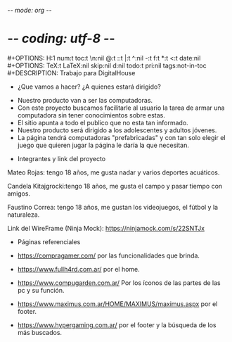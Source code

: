  -*- mode: org -*-
# -*- coding: utf-8 -*-
#+OPTIONS:   H:1 num:t toc:t \n:nil @:t ::t |:t ^:nil -:t f:t *:t <:t date:nil
#+OPTIONS:   TeX:t LaTeX:nil skip:nil d:nil todo:t pri:nil tags:not-in-toc
#+DESCRIPTION: Trabajo para DigitalHouse










* ¿Que vamos a hacer? ¿A quienes estará dirigido?
- Nuestro producto van a ser las computadoras.
- Con este proyecto buscamos facilitarle al usuario la tarea de armar una computadora sin tener conocimientos sobre estas. 
- El sitio apunta a todo el publico que no esta tan informado.
- Nuestro producto será dirigido a los adolescentes y adultos jóvenes.
- La página tendrá computadoras "prefabricadas" y con tan solo elegir el juego que quieren jugar la página le daría la que necesitan.

* Integrantes y link del proyecto

Mateo Rojas: tengo 18 años, me gusta nadar y varios deportes acuáticos.

Candela Kitajgrocki:tengo 18 años, me gusta el campo y pasar tiempo con amigos.

Faustino Correa: tengo 18 años, me gustan los videojuegos, el fútbol y la naturaleza.



Link del WireFrame (Ninja Mock): https://ninjamock.com/s/22SNTJx



* Páginas referenciales


- https://compragamer.com/   por las funcionalidades que brinda.

- https://www.fullh4rd.com.ar/ por el home.

- https://www.compugarden.com.ar/ Por los íconos de las partes de las pc y su función.

- https://www.maximus.com.ar/HOME/MAXIMUS/maximus.aspx por el footer.

- https://www.hypergaming.com.ar/ por el footer y la búsqueda de los más buscados.
